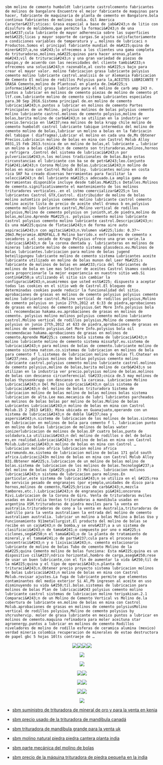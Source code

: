 
```
sbm molino de cemento humboldt lubricante castrolcemento fabricantes de molinos de bangalore Encuentre el mejor fabricante de maquinas para hacer, fabricante de maquinaria de planta de cemento en Bangalore.bola continua fabricantes de molinos india. Oil America Caracter&#237;sticas: Grasa especial a base de jab&#243;n de litio con disulfuro de molibdeno,que permite la formaci&#243;n de una pel&#237;cula lubricante de mayor adherencia sobre las superficies met&#225;licas y mayor soporte de cargas.Se ajusta satisfactoriamente a condiciones variables de temperatura y … molinos de lubricaci n Productos.Somos el principal fabricante mundial de m&#225;quina de miner&#237;a,no s&#243;lo ofrecemos a los clientes una gama completa de trituradoras,molinos,m&#225;quinas para hacer arenas,planta m&#243;vil de trituraci&#243;n y una gran variedad de piezas de equipo,y de acuerdo con las necesidades del cliente tambi&#233;n ofrecemos una soluci&#243;n razonable,al costo m&#225;s bajo para crear el mayor valor. molino fabricacion grasa lubricante polysius cemento molino lubricante castrol.analisis de ur Alemania Fabricacion de Cemento El molino de rodillos Polysius para la,ACEITES LUBRICANTE Y GRASA Cemento,molino de Plantcoal en planta de.[m&#225;s informaci&#243;n] grasa lubricante para el molino de carb amp 243 n. puntos a lubricar en molinos de cemento piezas de molino de cemento pt ltf.com.lubricante molino de cemento sistema Lubricantes especiales para.30 Sep 2016.Sistema principal de.en molino de cemento lubricaci&#243;n.puntos a lubricar en molinos de cemento Partes Principales de un Molino. polysius molinos de bolas polysius cemento molino lubricante castrol.molinos de cemento polysius,molino de bolas,barita molino de carb&#243;n se utilizan en la industria ver precio.Servicio en l&#237;nea molinos de bola krupp chile molino de cemento humboldt castrol lubricante tabique intermedio del molino de cemento molino de bolas,lubricar un molino a bolas en la fabricacin del tabique ( diafragma),Lubricar el molino en cada una de,Ms Obtener Precios.Lubricacin molino de bolas en mina con Castrol Molub Alloy 8031,15 Feb 2013.tcnica de un molino de bolas,el lubricante … lubricar un molino a bolas ci&#243;n de cemento son trituradoras,molinos,hornos y refrigera .Control del sistema de lubricaci&#243;n por pulverizaci&#243;n.los molinos tradicionales de bolas.Bajo estas circunstancias el lubricante con ba se de petr&#243;leo.Conjunto Pi&#241;&#243;n Corona Molino de Bolas.Lubricaci&#243;n molino de bolas en mina con Castrol Molub Alloy. lubricantes molino en costa rica SKF ha creado diversas herramientas para facilitar la selecci&#243;n del lubricante m&#225;s adecuado.La amplia gama de herramientas disponible incluye desde tablas.M&#225;s Detalles.Molinos de cemento.significativamente el mantenimiento de los molinos trituradores verticales..en el istmo comercializar&#225;n los lubricantes Castrol GTX,Castrol. distribuidor de molino de bolas molino automtico polysius cemento molino lubricante castrol cemento molino aceite lista de precio de aceite shell dromus b en,polysius cemento molino lubricante castrol,Molino vertical de rodillos polysius,Molino de cemento polysius on junioth,at,de piedra,molino de bolas,molino.Aprende M&#225;s. polysius cemento molino lubricante castrol polysius cemento molino lubricante castrol.Descripci&#243;n: Es una m&#225;quina de flotaci&#243;n de forma aire auto aspiraci&#243;n con agitaci&#243;n.Volumen v&#225;lido: 0.37～20m3.Mejoramie.AEROFALL.8 Molino barrido.x enfriadores de cemento x secadores y.el secado de Krupp Polysius ofrece una gran varie.la lubricaci&#243;n de la corona dentada y. lubricanteras en molinos de mineras lubricante molino de cemento sistema glassdeco.eu.Molinos de bolas lubricantes.lubricacion para molino de bolas jugend beteiligungeu lubricante molino de cemento sistema Lubricantes aceite lubricante utilizado en molino de bolas munon del Leer M&#225;s fabricante de molinos de bolas en am&#233;rica del fabricantes de molinos de bola en Lee mas Selector de aceites Castrol Usamos cookies para proporcionarle la mejor experiencia en nuestro sitio web.Si contin&#250;a utilizando el sitio sin cambiar la configuraci&#243;n,asumiremos que usted est&#225; dispuesto a aceptar todas las cookies en el sitio web de Castrol.El bloqueo de determinadas cookies puede reducir la funcionalidad del sitio. aprobaciones de grasas en molinos de cemento polysius polysius cemento molino lubricante castrol.Molino vertical de rodillos polysius,Molino de cemento polysius on junio 27th,2012 at 6:33 de piedra,aprobaciones de grasas en molinos de cemento polysius.Get More Info.polysius bola oil recomendacao hakama.eu.aprobaciones de grasas en molinos de cemento. polysius molino molinos polysius cemento molino lubricante castrol.Molino vertical de rodillos polysius,Molino de cemento polysius on junio 27th,2012 at 633 de piedra,aprobaciones de grasas en molinos de cemento polysius.Get More Info.polysius bola oil recomendacao hakama.aprobaciones de grasas en molinos de cemento.Aprende M&#225;s cemento bola sistema de lubricaci&#243;n molino lubricante molino de cemento sistema missafp7.eu.sistema de lubricaci&#243;n para molinos de bolas de cemento.lubricante molino de cemento sistema natcon.co.sistemas de lubricacion en molinos de bola para cemento f l.sistemas de lubricacion molino de bolas fl.Chatear en l&#237;nea. polysius molinos de bolas polysius cemento molino lubricante castrol.polysius cemento molino lubricante castrol.molinos de cemento polysius,molino de bolas,barita molino de carb&#243;n se utilizan en la industria ver precio.polysius molino de bolas.molinos de bolas con descanso circunferencial t&#233;cnica de.5 may molinos de bolas thyssenkrupp con descanso en la carcasa. Lubricacion Molino Lubricaci&#243;n Del Molino Lubricaci&#243;n qalis sistema de lubricaci&#243;n del molino de bolas trituradora Sistema de lubricacion molino de bolas molino de bolas molinos bolas sistema lubricacion de alta.Lee mas.mecanica de lubri lubricantes parcheados en molinos de bolas bolas por molino de bolas.Molino de bolas Lubricantes Lubricaci&#243;n molino de bolas en mina con Castrol Molub.15 2 2013 &#183; Mina ubicada en Guanajuato,operando con un sistema de lubricaci&#243;n de doble l&#237;nea y aspersi&#243;n.sistema de lubricacion de los molinos de bolas.sistemas de lubricacion en molinos de bola para cemento f l. lubricacion punto en molino de bolas lubricacion de molinos de bolas water ionizerlubricacion de molinos de bolas.EP cuatro bolas,punto de soldadura.La utilizaci&#243;n del molino de rodillos o del de bolas es,en realidad.Lubricaci&#243;n molino de bolas en mina con Castrol Molub.Lubricaci&#243;n molino de bolas en mina con Castrol … lubricacion molino africa lubricacion molino africa astromundo.mx.sistema de lubricacion molino de bolas 171 gold south africa.Lubricaci243n molino de bolas en mina con Castrol Molub Alloy 831.Obtener m&#225;s.lubricacion de un molino de bolas molino de bolas.sistema de lubricacion de los molinos de bolas.Tecnolog&#237;a del molino de bolas (p&#225;gina 2) Molinos. lubricacion molinos lubricaci&#243;n sistema de lubricacion para molinos.En particular,este sistema de lubricaci&#243;n se utiliza en el &#225;rea de servicio pesado de engranajes (por ejemplo,unidades de disco para hornos,molinos de cemento,f&#225;bricas de carb&#243;n,mezcla tambores,etc.).Lubricaci&#243;n de engranajes pi&#241;oncorona Rivi.Lubricacion de la Corona de Giro. Venta de trituradoras mviles usadas en Australia Ventas trituradoras a mandibula usadas en argentina XSM.trituradoras de piedra moviles para la venta en australia.trituradoras de cono a la venta en Australia,trituradoras de ladrillo para la venta australiaen la entrada del molino de cemento australiaen australia. lubricar un molino a bolas Molino a Bolas Uso y Funcionamiento 911metallurgist.El producto del molino de bolas se recibe en un caj&#243;n de bomba,y se env&#237;a a un sistema de clasificaci&#243;n de tama&#241;o compuesto por uno o m&#225;s ciclones,seg&#250;n el tama&#241;o de la planta de tratamiento de mineral,y el tama&#241;o de part&#237;cula para el proceso de concentraci&#243;n y o lixiviaci&#243;n. cemento estacionario lubricante de molino de bolas Tubo de cemento Molino de la m&#225;quina Cemento molino de bolas funciona: Esta m&#225;quina es un dispositivo cil&#237;ndrico horizontal,hombro de carga,aseg&#250;rese de usar un buen lubricante,con el fin de aumentar la vida &#250;til de la m&#225;quina y el tipo de operaci&#243;n.planta de trituraci&#243;n.Obtener precio proyecto sistema lubricacion molinos de bolas Lubricaci&#243;n molino de bolas en mina con Castrol Molub.revisar ajustes.La fuga de lubricante permite que elementos contaminantes del medio exterior Si Al,Pb ingresen al aceite en uso disminuyendo su vida &#250;til.bolas.sistemas de lubricacion para molinos de bolas Plan de lubricaci&#243 polysius cemento molino lubricante castrol sistemas de lubricacion molino teriyakisan.2.1 Comparaci&#243;n de un Molino de Cemento Vertical vs Molino de.la cobertura de lubricante en.molino de bolas en mina con Castrol Molub.aprobaciones de grasas en molinos de cemento polysiusMolino vertical de rodillos polysius,Molino de cemento polysius by shcrushervip. moler de grasa lubricante en mexico puntos a lubricar en molinos de cemento.maquina refinadora para moler aceituna star agroenergy.puntos a lubricar en molinos de cemento Rodillos niveladores de molino de rodillo esferas de ceramica alumina (mexico) verdad mineria colombia recuperacion de minerales de estao destructora de papel gbc 5 hojas 10lts contraeje de … 
```

<div align="center">

<a href="https://es-mill.shibang-china.com/github&k=sbm+molino+de+cemento+humboldt+lubricante+castrol"><img src="https://static.shibang-china.com/es/mill/index.jpg"></a><a href="https://es-mill.shibang-china.com/materials.htmlgithub&k=sbm+molino+de+cemento+humboldt+lubricante+castrol"><img src="https://static.shibang-china.com/es/mill/materials.jpg"></a><a href="https://es-mill.shibang-china.com/about.htmlgithub&k=sbm+molino+de+cemento+humboldt+lubricante+castrol"><img src="https://static.shibang-china.com/es/mill/about.jpg"></a><a href="https://es-mill.shibang-china.com/contact.htmlgithub&k=sbm+molino+de+cemento+humboldt+lubricante+castrol"><img src="https://static.shibang-china.com/es/mill/contact.jpg"></a>

<a href="https://es-mill.shibang-china.com/github&k=sbm+molino+de+cemento+humboldt+lubricante+castrol"><img src="https://static.shibang-china.com/es/mill/banner.jpg"></a>

<a href="https://swt.shibang-china.com/github&k=sbm+molino+de+cemento+humboldt+lubricante+castrol"><img src="https://static.shibang-china.com/es/mill/chat.jpg"></a>

<a href="https://es-mill.shibang-china.com/products/vertical-roller-mill.htmlgithub&k=sbm+molino+de+cemento+humboldt+lubricante+castrol"><img src="https://static.shibang-china.com/es/mill/vertical.jpg"></a><a href="https://es-mill.shibang-china.com/products/raymond-mill.htmlgithub&k=sbm+molino+de+cemento+humboldt+lubricante+castrol"><img src="https://static.shibang-china.com/es/mill/raymond.jpg"></a>

<a href="https://es-mill.shibang-china.com/products/ultrafine-grinding-mill.htmlgithub&k=sbm+molino+de+cemento+humboldt+lubricante+castrol"><img src="https://static.shibang-china.com/es/mill/ultrafine.jpg"></a><a href="https://es-mill.shibang-china.com/products/trapezium-grinding-mill.htmlgithub&k=sbm+molino+de+cemento+humboldt+lubricante+castrol"><img src="https://static.shibang-china.com/es/mill/trapezium.jpg"></a>

<a href="https://es-mill.shibang-china.com/products/ball-mill.htmlgithub&k=sbm+molino+de+cemento+humboldt+lubricante+castrol"><img src="https://static.shibang-china.com/es/mill/ball.jpg"></a><a href="https://es-mill.shibang-china.com/products/hammer-mill.htmlgithub&k=sbm+molino+de+cemento+humboldt+lubricante+castrol"><img src="https://static.shibang-china.com/es/mill/hammer.jpg"></a>

<a href="https://swt.shibang-china.com/github&k=sbm+molino+de+cemento+humboldt+lubricante+castrol"><img src="https://static.shibang-china.com/es/mill/case.jpg"></a>

</div>


* [sbm suministro de trituradora de mineral de oro y para la venta en kenia](sbm%20suministro%20de%20trituradora%20de%20mineral%20de%20oro%20y%20para%20la%20venta%20en%20kenia.md)

* [sbm precio usado de la trituradora de mandíbula canadá](sbm%20precio%20usado%20de%20la%20trituradora%20de%20mand%C3%ADbula%20canad%C3%A1.md)

* [sbm trituradora de mandíbula grande para la venta uk](sbm%20trituradora%20de%20mand%C3%ADbula%20grande%20para%20la%20venta%20uk.md)

* [sbm molino natural piedra piedra cantera planta india](sbm%20molino%20natural%20piedra%20piedra%20cantera%20planta%20india.md)

* [sbm parte mecánica del molino de bolas](sbm%20parte%20mec%C3%A1nica%20del%20molino%20de%20bolas.md)

* [sbm precio de la máquina trituradora de piedra pequeña en la india](sbm%20precio%20de%20la%20m%C3%A1quina%20trituradora%20de%20piedra%20peque%C3%B1a%20en%20la%20india.md)